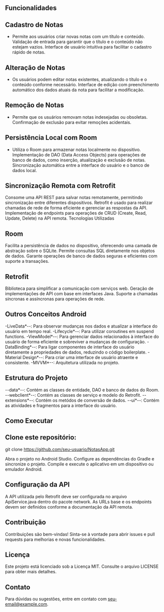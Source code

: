 ## Funcionalidades

## Cadastro de Notas
- Permite aos usuários criar novas notas com um título e conteúdo.
Validação de entrada para garantir que o título e o conteúdo não estejam vazios.
Interface de usuário intuitiva para facilitar o cadastro rápido de notas.

## Alteração de Notas
- Os usuários podem editar notas existentes, atualizando o título e o conteúdo conforme necessário.
Interface de edição com preenchimento automático dos dados atuais da nota para facilitar a modificação.

## Remoção de Notas
- Permite que os usuários removam notas indesejadas ou obsoletas.
Confirmação de exclusão para evitar remoções acidentais.

## Persistência Local com Room
- Utiliza o Room para armazenar notas localmente no dispositivo.
Implementação de DAO (Data Access Objects) para operações de banco de dados, como inserção, atualização e exclusão de notas.
Sincronização automática entre a interface do usuário e o banco de dados local.

## Sincronização Remota com Retrofit
Consome uma API REST para salvar notas remotamente, permitindo sincronização entre diferentes dispositivos.
Retrofit é usado para realizar chamadas de rede de forma eficiente e gerenciar as respostas da API.
Implementação de endpoints para operações de CRUD (Create, Read, Update, Delete) na API remota.
Tecnologias Utilizadas

## Room
Facilita a persistência de dados no dispositivo, oferecendo uma camada de abstração sobre o SQLite.
Permite consultas SQL diretamente nos objetos de dados.
Garante operações de banco de dados seguras e eficientes com suporte a transações.

## Retrofit
Biblioteca para simplificar a comunicação com serviços web.
Geração de implementações de API com base em interfaces Java.
Suporte a chamadas síncronas e assíncronas para operações de rede.

## Outros Conceitos Android
-LiveData*--: Para observar mudanças nos dados e atualizar a interface do usuário em tempo real.
-Lifecycle*--: Para utilizar coroutines em suspend functions.
-ViewModel*--: Para gerenciar dados relacionados à interface do usuário de forma eficiente e sobreviver a mudanças de configuração.
-DataBinding*--: Para ligar componentes de interface do usuário diretamente a propriedades de dados, reduzindo o código boilerplate.
-Material Design*--: Para criar uma interface de usuário atraente e consistente.
-MVVM*--: Arquitetura utilizada no projeto.

## Estrutura do Projeto
--data*--: Contém as classes de entidade, DAO e banco de dados do Room.
--webclient*--: Contém as classes de serviço e modelo do Retrofit.
--extensions*--: Contém os metódos de conversão de dados.
--ui*--: Contém as atividades e fragmentos para a interface do usuário.

## Como Executar

## Clone este repositório:
git clone https://github.com/seu-usuario/NotasApp.git

Abra o projeto no Android Studio.
Configure as dependências do Gradle e sincronize o projeto.
Compile e execute o aplicativo em um dispositivo ou emulador Android.

## Configuração da API
A API utilizada pelo Retrofit deve ser configurada no arquivo ApiService.java dentro do pacote network.
As URLs base e os endpoints devem ser definidos conforme a documentação da API remota.

## Contribuição
Contribuições são bem-vindas! Sinta-se à vontade para abrir issues e pull requests para melhorias e novas funcionalidades.

## Licença
Este projeto está licenciado sob a Licença MIT. Consulte o arquivo LICENSE para obter mais detalhes.

## Contato
Para dúvidas ou sugestões, entre em contato com seu-email@example.com.
